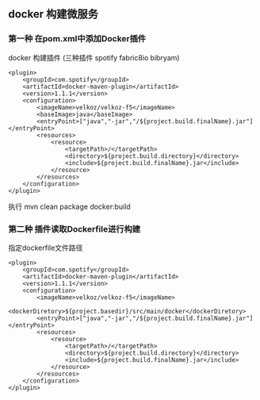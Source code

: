 ## docker 构建微服务

### 第一种 在pom.xml中添加Docker插件
docker 构建插件 (三种插件 spotify  fabric8io  bibryam)

    <plugin>
        <groupId>com.spotify</groupId>
        <artifactId>docker-maven-plugin</artifactId>
        <version>1.1.1</version>
        <configuration>
            <imageName>velkoz/velkoz-f5</imageName>
            <baseImage>java</baseImage>
            <entryPoint>["java","-jar","/${project.build.finalName}.jar"]</entryPoint>
            <resources>
                <resource>
                    <targetPath>/</targetPath>
                    <directory>${project.build.directory}</directory>
                    <include>${project.build.finalName}.jar</include>
                </resource>
            </resources>
        </configuration>
    </plugin>

执行 mvn clean package docker:build


### 第二种 插件读取Dockerfile进行构建
指定dockerfile文件路径

    
    <plugin>
        <groupId>com.spotify</groupId>
        <artifactId>docker-maven-plugin</artifactId>
        <version>1.1.1</version>
        <configuration>
            <imageName>velkoz/velkoz-f5</imageName>
            <dockerDiretory>${project.basedir}/src/main/docker</dockerDiretory>
            <entryPoint>["java","-jar","/${project.build.finalName}.jar"]</entryPoint>
            <resources>
                <resource>
                    <targetPath>/</targetPath>
                    <directory>${project.build.directory}</directory>
                    <include>${project.build.finalName}.jar</include>
                </resource>
            </resources>
        </configuration>
    </plugin>